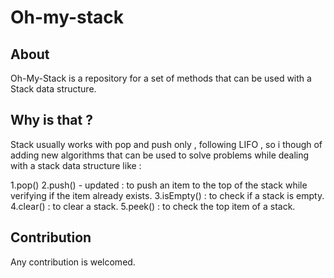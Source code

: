 # Oh-my-stack

## About
Oh-My-Stack is a repository for a set of methods that can be used with a Stack data structure.

## Why is that ?

Stack usually works with pop and push only , following LIFO , so i though of adding new algorithms that can be used to solve problems while dealing with a stack data structure like :

1.pop() 
2.push() - updated : to push an item to the top of the stack while verifying if the item already exists.
3.isEmpty() : to check if a stack is empty.
4.clear() : to clear a stack.
5.peek() : to check the top item of a stack.

## Contribution 

Any contribution is welcomed.
